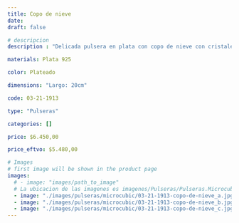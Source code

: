 ```yaml
---
title: Copo de nieve
date: 
draft: false

# descripcion
description : "Delicada pulsera en plata con copo de nieve con cristales cubic. Largo regulable. "

materials: Plata 925

color: Plateado

dimensions: "Largo: 20cm"

code: 03-21-1913

type: "Pulseras"

categories: []

price: $6.450,00

price_eftvo: $5.480,00

# Images
# first image will be shown in the product page
images:
  # - image: "images/path_to_image"
  # La ubicacion de las imagenes es imagenes/Pulseras/Pulseras.Microcubic/03-21-1913-copo-de-nieve
  - image: "./images/pulseras/microcubic/03-21-1913-copo-de-nieve_a.jpg"
  - image: "./images/pulseras/microcubic/03-21-1913-copo-de-nieve_b.jpg"
  - image: "./images/pulseras/microcubic/03-21-1913-copo-de-nieve_c.jpg"
---
```

